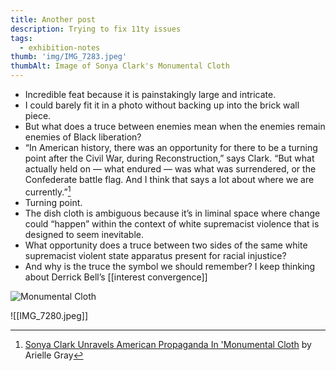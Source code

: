 ```yaml
---
title: Another post
description: Trying to fix 11ty issues
tags:
  - exhibition-notes
thumb: 'img/IMG_7283.jpeg'
thumbAlt: Image of Sonya Clark's Monumental Cloth
---
```


- Incredible feat because it is painstakingly large and intricate.
- I could barely fit it in a photo without backing up into the brick wall piece.
- But what does a truce between enemies mean when the enemies remain enemies of Black liberation?
- “In American history, there was an opportunity for there to be a turning point after the Civil War, during Reconstruction,” says Clark. “But what actually held on — what endured — was what was surrendered, or the Confederate battle flag. And I think that says a lot about where we are currently.”[^1]
- Turning point.
- The dish cloth is ambiguous because it’s in liminal space where change could “happen” within the context of white supremacist violence that is designed to seem inevitable.
- What opportunity does a truce between two sides of the same white supremacist violent state apparatus present for racial injustice?
- And why is the truce the symbol we should remember? I keep thinking about Derrick Bell’s [[interest convergence]]

![Monumental Cloth](/img/IMG_7283.jpeg)

[^1]: [Sonya Clark Unravels American Propaganda In 'Monumental Cloth](https://www.wbur.org/news/2021/04/26/sonya-clark-monumental-cloth-decordova-museum) by Arielle Gray

![[IMG_7280.jpeg]]
